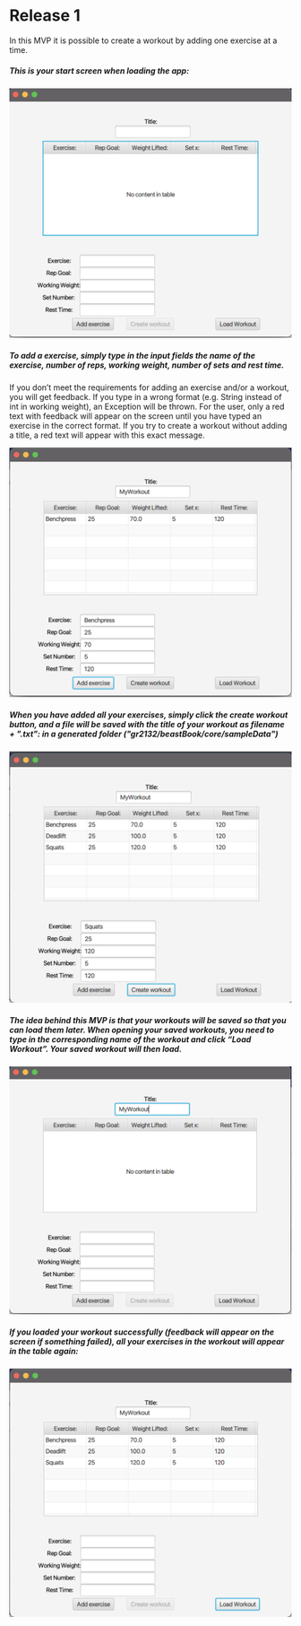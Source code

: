 # Release 1

In this MVP it is possible to create a workout by adding one exercise at a time. 

<h5>This is your start screen when loading the app: </h5>

<img src="startScreen.png"  width="600"/>


 <h5>To add a exercise, simply type in the input fields the name of the exercise, number of reps, working weight, number of sets and rest time. </h5> <p>If you don’t meet the requirements for adding an exercise and/or a workout, you will get feedback. If you type in a wrong format (e.g. String instead of int in working weight), an Exception will be thrown. For the user, only a red text with feedback will appear on the screen until you have typed an exercise in the correct format. If you try to create a workout without adding a title, a red text will appear with this exact message.</p>

<img src="addExercise.png" width="600" />


 <h5>When you have added all your exercises, simply click the create workout button, and a file will be saved with the title of your workout as filename + ".txt": in a generated folder ("gr2132/beastBook/core/sampleData")</h5>

<img src="createWorkout.png" width="600" />


 <h5>The idea behind this MVP is that your workouts will be saved so that you can load them later. When opening your saved workouts, you need to type in the corresponding name of the workout and click “Load Workout”. Your saved workout will then load. </h5>


<img src="loadWorkout.png" width="600" />


 <h5>If you loaded your workout successfully (feedback will appear on the screen if something failed), all your exercises in the workout will appear in the table again:  </h5>
<img src="loadedWorkout.png" width="600" />
